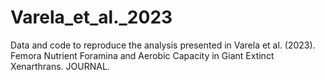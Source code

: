 # Varela_et_al._2023
Data and code to reproduce the analysis presented in Varela et al. (2023). Femora Nutrient Foramina and Aerobic Capacity in Giant Extinct Xenarthrans. JOURNAL.
